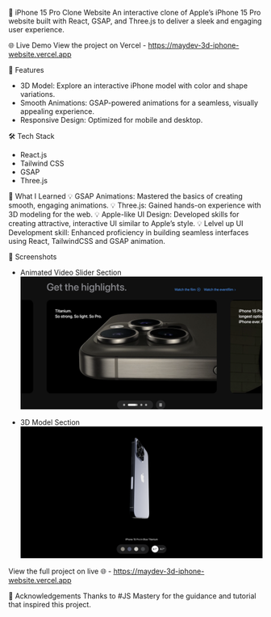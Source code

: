 📱 iPhone 15 Pro Clone Website
An interactive clone of Apple’s iPhone 15 Pro website built with React, GSAP, and Three.js to deliver a sleek and engaging user experience.

🌐 Live Demo
View the project on Vercel - https://maydev-3d-iphone-website.vercel.app

🚀 Features

- 3D Model: Explore an interactive iPhone model with color and shape variations.
- Smooth Animations: GSAP-powered animations for a seamless, visually appealing experience.
- Responsive Design: Optimized for mobile and desktop.

🛠 Tech Stack

- React.js
- Tailwind CSS
- GSAP
- Three.js

📘 What I Learned
💡 GSAP Animations: Mastered the basics of creating smooth, engaging animations.
💡 Three.js: Gained hands-on experience with 3D modeling for the web.
💡 Apple-like UI Design: Developed skills for creating attractive, interactive UI similar to Apple’s style.
💡 Lelvel up UI Development skill: Enhanced proficiency in building seamless interfaces using React, TailwindCSS and GSAP animation.

📸 Screenshots

- Animated Video Slider Section
  ![Screenshot: Animated Video Slider Section](./public/assets/images/screenshot-slider-section.png)

- 3D Model Section
  ![Screenshot: 3D Model Section](./public/assets/images/screenshot-3d-model-section.png)

View the full project on live 🌐 - https://maydev-3d-iphone-website.vercel.app

🙏 Acknowledgements
Thanks to #JS Mastery for the guidance and tutorial that inspired this project.
